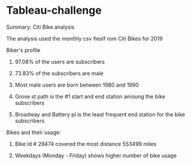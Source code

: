 # Tableau-challenge

Summary: Citi Bike analysis

The analysis used the monthly csv fieslf rom Citi Bikes for 2019

Biker's profile

1) 97.08% of the users are subscribers

2) 73.83% of the subscribers are male

3) Most male users are born between 1980 and 1990

4) Grove st path is the #1 start and end station amoung the bike subscribers

5) Broadway and Battery pl is the least frequent end station for the bike subscribers

Bikes and their usage:

1) Bike Id # 29474 covered the most distance 553499 miles

2) Weekdays (Monday - Friday) shows higher number of bike usage
